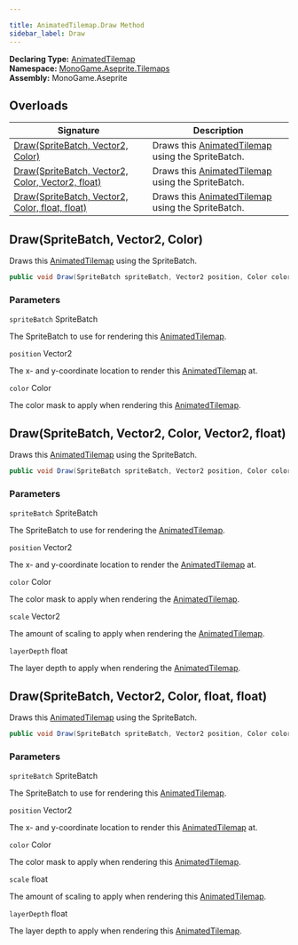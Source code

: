 ```yaml
---

title: AnimatedTilemap.Draw Method
sidebar_label: Draw
---
```

**Declaring Type:** [AnimatedTilemap](../)  
**Namespace:** [MonoGame.Aseprite.Tilemaps](../../)  
**Assembly:** MonoGame.Aseprite

## Overloads

| Signature                                                                                         | Description                                                      |
| ------------------------------------------------------------------------------------------------- | ---------------------------------------------------------------- |
| [Draw(SpriteBatch, Vector2, Color)](#drawspritebatch-vector2-color)                               | Draws this [AnimatedTilemap](../) using the SpriteBatch. |
| [Draw(SpriteBatch, Vector2, Color, Vector2, float)](#drawspritebatch-vector2-color-vector2-float) | Draws this [AnimatedTilemap](../) using the SpriteBatch. |
| [Draw(SpriteBatch, Vector2, Color, float, float)](#drawspritebatch-vector2-color-float-float)     | Draws this [AnimatedTilemap](../) using the SpriteBatch. |

## Draw(SpriteBatch, Vector2, Color)

Draws this [AnimatedTilemap](../) using the SpriteBatch.

```csharp
public void Draw(SpriteBatch spriteBatch, Vector2 position, Color color);
```

### Parameters

`spriteBatch`  SpriteBatch

The SpriteBatch to use for rendering this [AnimatedTilemap](../).

`position`  Vector2

The x\- and y\-coordinate location to render this [AnimatedTilemap](../) at.

`color`  Color

The color mask to apply when rendering this [AnimatedTilemap](../).

## Draw(SpriteBatch, Vector2, Color, Vector2, float)

Draws this [AnimatedTilemap](../) using the SpriteBatch.

```csharp
public void Draw(SpriteBatch spriteBatch, Vector2 position, Color color, Vector2 scale, float layerDepth);
```

### Parameters

`spriteBatch`  SpriteBatch

The SpriteBatch to use for rendering the [AnimatedTilemap](../).

`position`  Vector2

The x\- and y\-coordinate location to render the [AnimatedTilemap](../) at.

`color`  Color

The color mask to apply when rendering the [AnimatedTilemap](../).

`scale`  Vector2

The amount of scaling to apply when rendering the [AnimatedTilemap](../).

`layerDepth`  float

The layer depth to apply when rendering the [AnimatedTilemap](../).

## Draw(SpriteBatch, Vector2, Color, float, float)

Draws this [AnimatedTilemap](../) using the SpriteBatch.

```csharp
public void Draw(SpriteBatch spriteBatch, Vector2 position, Color color, float scale, float layerDepth);
```

### Parameters

`spriteBatch`  SpriteBatch

The SpriteBatch to use for rendering this [AnimatedTilemap](../).

`position`  Vector2

The x\- and y\-coordinate location to render this [AnimatedTilemap](../) at.

`color`  Color

The color mask to apply when rendering this [AnimatedTilemap](../).

`scale`  float

The amount of scaling to apply when rendering this [AnimatedTilemap](../).

`layerDepth`  float

The layer depth to apply when rendering this [AnimatedTilemap](../).


